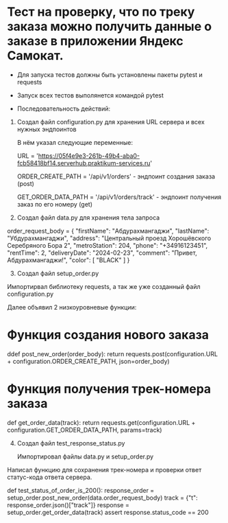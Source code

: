 ﻿# Тест на проверку, что по треку заказа можно получить данные о заказе в приложении Яндекс Самокат.
- Для запуска тестов должны быть установлены пакеты pytest и requests
- Запуск всех тестов выполянется командой pytest

- Последовательность действий:
 

1. Создал файл configuration.py для хранения URL сервера и всех нужных эндпоинтов
 

   В нём указал следующие переменные:
 

   URL = 'https://05f4e9e3-261b-49b4-aba0-fcb58418bf14.serverhub.praktikum-services.ru'
 

   ORDER_CREATE_PATH = '/api/v1/orders' - эндпоинт создания заказа (post) 
 

   GET_ORDER_DATA_PATH = '/api/v1/orders/track' - эндпоинт получения заказ по его номеру (get)
 

2. Создал файл data.py для хранения тела запроса
 

order_request_body = {
    "firstName": "Абдурахмангаджи",
    "lastName": "Убдурахмангаджи",
    "address": "Центральный проезд Хорошёвского Серебряного Бора 2",
    "metroStation": 204,
    "phone": "+34916123451",
    "rentTime": 2,
    "deliveryDate": "2024-02-23",
    "comment": "Привет, Абдурахмангаджи!",
    "color": [
        "BLACK"
    ]
}

 
3. Создал файл setup_order.py
 

Импортирвал библиотеку requests, а так же уже созданный файл configuration.py
 

Далее объявил 2 низкоуровневые функции:
 

   
 

   # Функция создания нового заказа
 

ddef post_new_order(order_body):
    return requests.post(configuration.URL + configuration.ORDER_CREATE_PATH, json=order_body)
 

   # Функция получения трек-номера заказа
 

def get_order_data(track):
    return requests.get(configuration.URL + configuration.GET_ORDER_DATA_PATH, params=track)
 


4. Создал файл test_response_status.py
 

   Импортировал файлы data.py и setup_order.py
 

   
 

Написал функцию для сохранения трек-номера и проверки ответ статус-кода ответа сервера.

def test_status_of_order_is_200():
    response_order = setup_order.post_new_order(data.order_request_body) 
    track = {"t": response_order.json()["track"]} 
    response = setup_order.get_order_data(track)
    assert response.status_code == 200 
 


